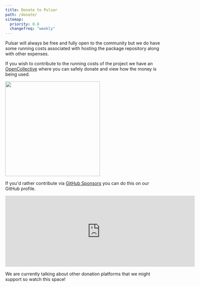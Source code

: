 ```yaml
---
title: Donate to Pulsar
path: /donate/
sitemap:
  priority: 0.8
  changefreq: "weekly"
---
```


Pulsar will always be free and fully open to the community but we do have some
running costs associated with hosting the package repository along with other
expenses.

If you wish to contribute to the running costs of the project we have an
[OpenCollective](https://opencollective.com/pulsar-edit) where you can safely
donate and view how the money is being used.

<a href="https://opencollective.com/pulsar-edit/donate" target="_blank">
  <img src="https://opencollective.com/webpack/donate/button@2x.png?color=blue" width=300 />
</a>

If you'd rather contribute via [GitHub Sponsors](https://github.com/sponsors/pulsar-edit)
you can do this on our GitHub profile.

<iframe src="https://github.com/sponsors/pulsar-edit/card" title="Sponsor pulsar-edit" height="225" width="600" style="border: 0;"></iframe>

We are currently talking about other donation platforms that we might support so
watch this space!
